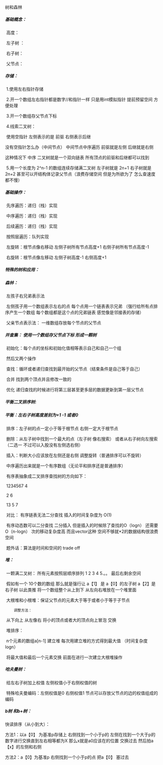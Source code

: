 树和森林

##### 基础概念：

​	高度：

​	左子树 ：

​	右子树：

​	父节点：

##### 存储：

​	1.使用左右指针存储

​	2.开一个数组左右指针都是数字//和指针一样 只是用int模拟指针 提前预留空间 方便处理

​	3.开一个数组存父节点下标  

​	4.线索二叉树：

​     	使用空指针 左侧表示的是 前驱  右侧表示后继

没有空指针怎么办（中间节点）  中间节点中序遍历 前驱就是左侧  后继就是右侧

这种情况下 中序 二叉树就是一个双向链表 所有顶点的前驱和后继都可以找到

​	5.用一个长度为 2^n-1 的数组连续存储满二叉树 左子树就是 2n+1 右子树就是2n+2 甚至可以开结构体记录父节点（浪费存储空间 但是为所欲为了 怎么查速度都不慢）

##### 基础操作：

​	先序遍历：递归（栈）实现

​	中序遍历：递归（栈）实现

​	后续遍历：递归（栈）实现

​	按照层遍历：队列实现

​	左旋转：根节点像右移动  左侧子树所有节点高度+1 右侧子树所有节点高度-1

​	右旋转：根节点像左移动 左侧子树高度-1 右侧高度+1

##### 特殊的树和应用：

##### 	森林：

​	 	左孩子右兄弟表示法

​		左侧孩子用一个数组表示左右的点 每个点用一个链表表示兄弟 （强行给所有点排序产生一个数组 每个数组都是这个点的兄弟链表 感觉像是邻接表的存储）

​		父亲节点表示法： 一维数组存放每个节点的父节点

##### 	并查集： 使用一个数组存父节点下标 形成一颗树

​		初始化：每个点的坐标和初始化值相等表示自己和自己一个组

​		然后又两个操作 

​		查找：循环或者递归查找到最开始的父节点（结束条件是自己等于自己）

​		合并 找到两个顶点并且修改一致的

​		优化  递归查找的时候进行将第三层甚至更多层的数据更新到第一层父节点

##### 	平衡二叉排序树:

##### 		平衡：左右子树高度差别为+1 -1 或者0

​		排序：左子树的点一定小于等于根节点 右侧一定大于根节点	

​		删除：从左子树中找到一个最大的点（左子树 像右搜索） 或者从右子树向左搜索（二选一  不过可以入股没有左侧选右侧）

​		插入：判断大小应该放在左侧还是右侧 调整旋转（普通排序可以不旋转）

​		中序遍历出来就是一个有序数组（无论平和排序还是普通排序）

​		有序表抽象成二叉排序查找树的方向如下： 

​	        1234567           4

​					2    6

​                                      13   5 7

​	       对比： 有序链表无法二分查找  插入的时间复杂度为 O(1)

​			    有序动态数可以二分查找 二分插入 但是插入的时候除了查找的O（logn） 还需要 O（n-logn） 次的移动复杂度高  而且vector这种 空间不够就*2的数据结构很浪费空间 

​		题外话：算法是时间和空间的 trade off  

##### 	堆：

​		一颗满二叉树： 所有元素按照层顺序排列  1 2 3 4 5.。。 最后右剩余空间

​		假如有一个 10个数的数组 那么就是强行让 a【1】 是 a【0】的左子树 a【2】是右子树 以此类推 将一个数组整个从上到下 从左向右堆放在一个堆里面

​		大根堆和小根堆：保证父节点的元素大于等于或者小于等于子节点 

  		调整方法：

​		从下向上 从左像右 将小的顶点或者大的顶点向上冒泡 交换

​		堆排序：

​				n个元素的数组a[n-1] 建立堆 每次用建立堆的方式得到最大值 （时间复杂度 logn）

​				将最大值和最后一个元素交换 前面在进行一次建立大根堆操作  		

##### 	哈夫曼树：

​		给左右子树加上权值 左侧权值小于右侧权值的树

​		特殊哈夫曼编码：左侧权值是0 右侧权值1 节点可以存放父节点的边的权值组成的编码



##### 	b树 和b+树：



快读排序（从小到大）：

方法1：以a【0】 为基准p存储上 右侧找到一个小于p的 左侧在找到一个大于p的数字进行交换直到左右相等都为X  那么x就是a0应该在的位置 交换过去 然后拍a【x】的左侧和右侧 

方法2：a【0】为基准p  右侧找到一个小于p的点 把a【0】 塞过去